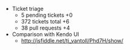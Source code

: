 * Ticket triage
  * 5 pending tickets +0
  * 372 tickets total +6
  * 38 pull requests +4
* Comparison with Kendo UI
  * http://jsfiddle.net/tj_vantoll/Phd7H/show/

